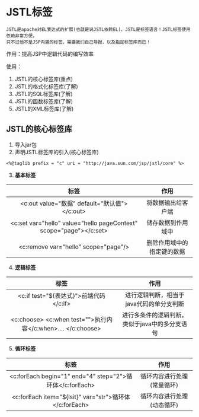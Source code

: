# JSTL标签
    JSTL是apache对EL表达式的扩展(也就是说JSTL依赖EL)、JSTL是标签语言！JSTL标签使用依赖非常方便，
    只不过他不是JSP内置的标签，需要我们自己导报，以及指定标签库而已！
    
作用：提高JSP中逻辑代码的编写效率

使用：
1. JSTL的核心标签库(重点)
2. JSTL的格式化标签库(了解)
3. JSTL的SQL标签库(了解)
4. JSTL的函数标签库(了解)
5. JSTL的XML标签库(了解)

## JSTL的核心标签库

1. 导入jar包
2. 声明JSTL标签库的引入(核心标签库)
```
<%@taglib prefix = "c" uri = "http://java.sun.com/jsp/jstl/core" %>
```

3. **基本标签**

标签|作用
|:--:|:--:
<c:out value="数据" default="默认值"></c:out>|将数据输出给客户端
<c:set var="hello" value="hello pageContext" scope="page"></c:set>|储存数据到作用域中
<c:remove var="hello" scope="page"/>|删除作用域中的指定键的数据


4. **逻辑标签**

标签|作用
|:--:|:--:
<c:if test="${表达式}">前端代码</c:if>|进行逻辑判断，相当于java代码的单分支判断
<c:choose> <c:when test="">执行内容</c:when>.... </c:choose>|进行多条件的逻辑判断，类似于java中的多分支语句

5. **循环标签**
  
标签|作用
|:--:|:--:
<c:forEach begin="1" end="4" step="2">循环体</c:forEach>|循环内容进行处理(常量循环)
<c:forEach item="${lsit}" var="str">循环体</c:forEach>|循环内容进行处理(动态循环)

